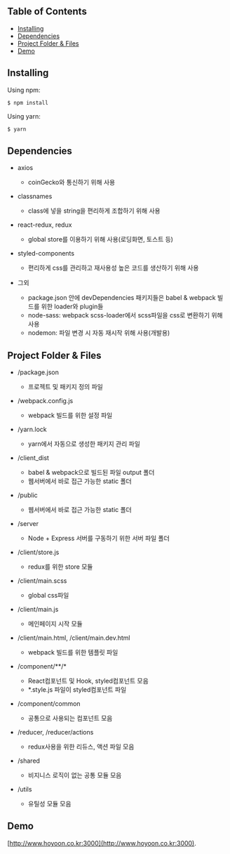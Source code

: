 ## Table of Contents
  - [Installing](#Installing)
  - [Dependencies](#Dependencies)
  - [Project Folder & Files](#Project-Folder--File)
  - [Demo](#Demo)

## Installing

Using npm:

```bash
$ npm install
```

Using yarn:

```bash
$ yarn
```

## Dependencies
- axios
   - coinGecko와 통신하기 위해 사용

- classnames
	- class에 넣을 string을 편리하게 조합하기 위해 사용

- react-redux, redux 
	- global store를 이용하기 위해 사용(로딩화면, 토스트 등)

- styled-components
	- 편리하게 css를 관리하고 재사용성 높은 코드를 생산하기 위해 사용

- 그외
	- package.json 안에 devDependencies 패키지들은 babel & webpack 빌드를 위한 loader와 plugin들
	- node-sass: webpack scss-loader에서 scss파일을 css로 변환하기 위해 사용
	- nodemon: 파일 변경 시 자동 재시작 위해 사용(개발용)

## Project Folder & Files

- /package.json 
	- 프로젝트 및 패키지 정의 파일

- /webpack.config.js
	- webpack 빌드를 위한 설정 파일

- /yarn.lock
	- yarn에서 자동으로 생성한 패키지 관리 파일


- /client_dist
	- babel & webpack으로 빌드된 파일 output 폴더
	- 웹서버에서 바로 접근 가능한 static 폴더

- /public
	- 웹서버에서 바로 접근 가능한 static 폴더

- /server
	- Node + Express 서버를 구동하기 위한 서버 파일 폴더

- /client/store.js
	- redux를 위한 store 모듈

- /client/main.scss
	- global css파일

- /client/main.js
	- 메인페이지 시작 모듈

- /client/main.html, /client/main.dev.html
	- webpack 빌드를 위한 템플릿 파일

- /component/**/*
	- React컴포넌트 및 Hook, styled컴포넌트 모음
	- *.style.js 파일이 styled컴포넌트 파일

- /component/common
	- 공통으로 사용되는 컴포넌트 모음
	
- /reducer, /reducer/actions
	- redux사용을 위한 리듀스, 액션 파일 모음

- /shared
	- 비지니스 로직이 없는 공통 모듈 모음

- /utils
	- 유틸성 모듈 모음

## Demo

[http://www.hoyoon.co.kr:3000](http://www.hoyoon.co.kr:3000).